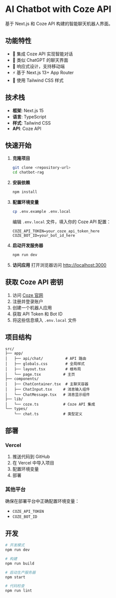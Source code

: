 # AI Chatbot with Coze API

基于 Next.js 和 Coze API 构建的智能聊天机器人界面。

## 功能特性

- 🤖 集成 Coze API 实现智能对话
- 💬 类似 ChatGPT 的聊天界面
- 📱 响应式设计，支持移动端
- ⚡ 基于 Next.js 13+ App Router
- 🎨 使用 Tailwind CSS 样式

## 技术栈

- **框架**: Next.js 15
- **语言**: TypeScript
- **样式**: Tailwind CSS
- **API**: Coze API

## 快速开始

1. **克隆项目**
   ```bash
   git clone <repository-url>
   cd chatbot-rag
   ```

2. **安装依赖**
   ```bash
   npm install
   ```

3. **配置环境变量**
   ```bash
   cp .env.example .env.local
   ```
   
   编辑 `.env.local` 文件，填入你的 Coze API 配置：
   ```
   COZE_API_TOKEN=your_coze_api_token_here
   COZE_BOT_ID=your_bot_id_here
   ```

4. **启动开发服务器**
   ```bash
   npm run dev
   ```

5. **访问应用**
   打开浏览器访问 [http://localhost:3000](http://localhost:3000)

## 获取 Coze API 密钥

1. 访问 [Coze 官网](https://www.coze.com/)
2. 注册并登录账户
3. 创建一个机器人应用
4. 获取 API Token 和 Bot ID
5. 将这些信息填入 `.env.local` 文件

## 项目结构

```
src/
├── app/
│   ├── api/chat/          # API 路由
│   ├── globals.css        # 全局样式
│   ├── layout.tsx         # 根布局
│   └── page.tsx          # 主页
├── components/
│   ├── ChatContainer.tsx  # 主聊天容器
│   ├── ChatInput.tsx     # 消息输入组件
│   └── ChatMessage.tsx   # 消息显示组件
├── lib/
│   └── coze.ts           # Coze API 集成
└── types/
    └── chat.ts           # 类型定义
```

## 部署

### Vercel

1. 推送代码到 GitHub
2. 在 Vercel 中导入项目
3. 配置环境变量
4. 部署

### 其他平台

确保在部署平台中正确配置环境变量：
- `COZE_API_TOKEN`
- `COZE_BOT_ID`

## 开发

```bash
# 开发模式
npm run dev

# 构建
npm run build

# 启动生产服务器
npm start

# 代码检查
npm run lint
```